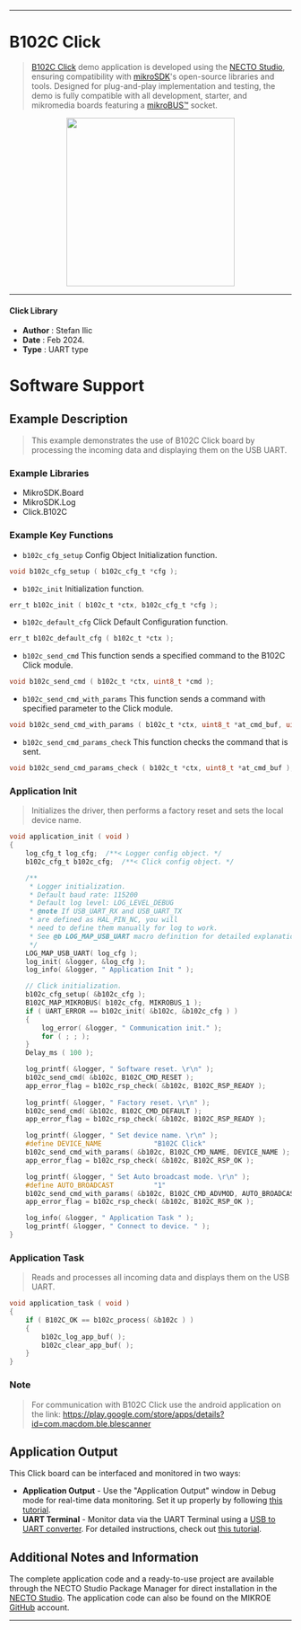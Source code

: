 
---
# B102C Click

> [B102C Click](https://www.mikroe.com/?pid_product=MIKROE-6088) demo application is developed using
the [NECTO Studio](https://www.mikroe.com/necto), ensuring compatibility with [mikroSDK](https://www.mikroe.com/mikrosdk)'s
open-source libraries and tools. Designed for plug-and-play implementation and testing, the demo is fully compatible with
all development, starter, and mikromedia boards featuring a [mikroBUS&trade;](https://www.mikroe.com/mikrobus) socket.

<p align="center">
  <img src="https://www.mikroe.com/?pid_product=MIKROE-6088&image=1" height=300px>
</p>

---

#### Click Library

- **Author**        : Stefan Ilic
- **Date**          : Feb 2024.
- **Type**          : UART type

# Software Support

## Example Description

> This example demonstrates the use of B102C Click board by processing
  the incoming data and displaying them on the USB UART.

### Example Libraries

- MikroSDK.Board
- MikroSDK.Log
- Click.B102C

### Example Key Functions

- `b102c_cfg_setup` Config Object Initialization function.
```c
void b102c_cfg_setup ( b102c_cfg_t *cfg );
```

- `b102c_init` Initialization function.
```c
err_t b102c_init ( b102c_t *ctx, b102c_cfg_t *cfg );
```

- `b102c_default_cfg` Click Default Configuration function.
```c
err_t b102c_default_cfg ( b102c_t *ctx );
```

- `b102c_send_cmd` This function sends a specified command to the B102C Click module.
```c
void b102c_send_cmd ( b102c_t *ctx, uint8_t *cmd );
```

- `b102c_send_cmd_with_params` This function sends a command with specified parameter to the Click module.
```c
void b102c_send_cmd_with_params ( b102c_t *ctx, uint8_t *at_cmd_buf, uint8_t *param_buf );
```

- `b102c_send_cmd_params_check` This function checks the command that is sent.
```c
void b102c_send_cmd_params_check ( b102c_t *ctx, uint8_t *at_cmd_buf );
```

### Application Init

> Initializes the driver, then performs a factory reset and sets the local device name.

```c
void application_init ( void ) 
{
    log_cfg_t log_cfg;  /**< Logger config object. */
    b102c_cfg_t b102c_cfg;  /**< Click config object. */

    /** 
     * Logger initialization.
     * Default baud rate: 115200
     * Default log level: LOG_LEVEL_DEBUG
     * @note If USB_UART_RX and USB_UART_TX 
     * are defined as HAL_PIN_NC, you will 
     * need to define them manually for log to work. 
     * See @b LOG_MAP_USB_UART macro definition for detailed explanation.
     */
    LOG_MAP_USB_UART( log_cfg );
    log_init( &logger, &log_cfg );
    log_info( &logger, " Application Init " );

    // Click initialization.
    b102c_cfg_setup( &b102c_cfg );
    B102C_MAP_MIKROBUS( b102c_cfg, MIKROBUS_1 );
    if ( UART_ERROR == b102c_init( &b102c, &b102c_cfg ) ) 
    {
        log_error( &logger, " Communication init." );
        for ( ; ; );
    }
    Delay_ms ( 100 );

    log_printf( &logger, " Software reset. \r\n" );
    b102c_send_cmd( &b102c, B102C_CMD_RESET );
    app_error_flag = b102c_rsp_check( &b102c, B102C_RSP_READY );
    
    log_printf( &logger, " Factory reset. \r\n" );
    b102c_send_cmd( &b102c, B102C_CMD_DEFAULT );
    app_error_flag = b102c_rsp_check( &b102c, B102C_RSP_READY );

    log_printf( &logger, " Set device name. \r\n" );
    #define DEVICE_NAME             "B102C Click"
    b102c_send_cmd_with_params( &b102c, B102C_CMD_NAME, DEVICE_NAME );
    app_error_flag = b102c_rsp_check( &b102c, B102C_RSP_OK );

    log_printf( &logger, " Set Auto broadcast mode. \r\n" );
    #define AUTO_BROADCAST          "1"
    b102c_send_cmd_with_params( &b102c, B102C_CMD_ADVMOD, AUTO_BROADCAST );
    app_error_flag = b102c_rsp_check( &b102c, B102C_RSP_OK );

    log_info( &logger, " Application Task " );
    log_printf( &logger, " Connect to device. " );
}
```

### Application Task

> Reads and processes all incoming data and displays them on the USB UART.

```c
void application_task ( void ) 
{
    if ( B102C_OK == b102c_process( &b102c ) ) 
    {
        b102c_log_app_buf( );
        b102c_clear_app_buf( );
    }
}
```

### Note

> For communication with B102C Click use the android application on the link:
> https://play.google.com/store/apps/details?id=com.macdom.ble.blescanner

## Application Output

This Click board can be interfaced and monitored in two ways:
- **Application Output** - Use the "Application Output" window in Debug mode for real-time data monitoring.
Set it up properly by following [this tutorial](https://www.youtube.com/watch?v=ta5yyk1Woy4).
- **UART Terminal** - Monitor data via the UART Terminal using
a [USB to UART converter](https://www.mikroe.com/click/interface/usb?interface*=uart,uart). For detailed instructions,
check out [this tutorial](https://help.mikroe.com/necto/v2/Getting%20Started/Tools/UARTTerminalTool).

## Additional Notes and Information

The complete application code and a ready-to-use project are available through the NECTO Studio Package Manager for 
direct installation in the [NECTO Studio](https://www.mikroe.com/necto). The application code can also be found on
the MIKROE [GitHub](https://github.com/MikroElektronika/mikrosdk_click_v2) account.

---
